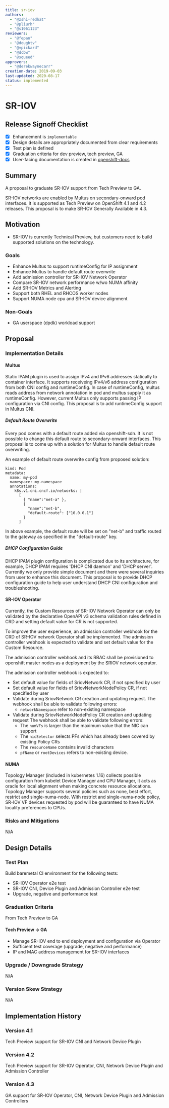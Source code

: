 ```yaml
---
title: sr-iov
authors:
  - "@zshi-redhat"
  - "@pliurh"
  - "@s1061123"
reviewers:
  - "@fepan"
  - "@dougbtv"
  - "@vpickard"
  - "@dcbw"
  - "@squeed"
approvers:
  - "@derekwaynecarr"
creation-date: 2019-09-03
last-updated: 2020-08-17
status: implemented
---
```


# SR-IOV

## Release Signoff Checklist

- [x] Enhancement is `implementable`
- [x] Design details are appropriately documented from clear requirements
- [x] Test plan is defined
- [x] Graduation criteria for dev preview, tech preview, GA
- [x] User-facing documentation is created in [openshift-docs](https://github.com/openshift/openshift-docs/)

## Summary

A proposal to graduate SR-IOV support from Tech Preview to GA.

SR-IOV networks are enabled by Multus on secondary-onward pod interfaces.
It is supported as Tech Preview on OpenShift 4.1 and 4.2 releases.
This proposal is to make SR-IOV Generally Available in 4.3.

## Motivation

* SR-IOV is currently Technical Preview, but customers need to build supported
  solutions on the technology.

### Goals

- Enhance Multus to support runtimeConfig for IP assignment
- Enhance Multus to handle default route overwrite
- Add admission controller for SR-IOV Network Operator
- Compare SR-IOV network performance w/wo NUMA affinity
- Add SR-IOV Metrics and Alerting
- Support both RHEL and RHCOS worker nodes
- Support NUMA node cpu and SR-IOV device alignment

### Non-Goals

- GA userspace (dpdk) workload support

## Proposal

### Implementation Details

#### Multus

Static IPAM plugin is used to assign IPv4 and IPv6 addresses statically to
container interface. It supports receiveing IPv4/v6 address configuration from
both CNI config and runtimeConfig. In case of runtimeConfig, multus reads
address from network annotation in pod and multus supply it as runtimeConfig.
However, current Multus only supports passing IP configuration via CNI config.
This proposal is to add runtimeConfig support in Multus CNI.

##### Default Route Overwrite

Every pod comes with a default route added via openshift-sdn. It is not
possible to change this default route to secondary-onward interfaces.
This proposal is to come up with a solution for Multus to handle default
route overwriting.

An example of default route overwrite config from proposed solution:

```
kind: Pod
metadata:
  name: my-pod
  namespace: my-namespace
  annotations:
    k8s.v1.cni.cncf.io/networks: |
      [
        { "name":"net-a" },
        {
          "name":"net-b",
          "default-route": ["10.0.0.1"]
        }
      ]
```

In above example, the default route will be set on "net-b" and traffic
routed to the gateway as specified in the "default-route" key.

##### DHCP Configuration Guide

DHCP IPAM plugin configuration is complicated due to its architecture,
for example, DHCP IPAM requires 'DHCP CNI daemon' and 'DHCP server'.
Currently we only provide simple document and there were several inquiries
from user to enhance this document. This proposal is to provide DHCP
configuration guide to help user understand DHCP CNI configuration and
troubleshooting.

#### SR-IOV Operator

Currently, the Custom Resources of SR-IOV Network Operator can only be
validated by the declarative OpenAPI v3 schema validation rules defined
in CRD and setting default value for CR is not supported. 

To improve the user experience, an admission controller webhook for the
CRD of SR-IOV network Operator shall be implemented. The admission controller
webhook is expected to validate and set default value for the Custom Resource.

The admission controller webhook and its RBAC shall be provisioned to
openshift master nodes as a deployment by the SRIOV network operator.

The admission controller webhook is expected to:
- Set default value for fields of SriovNetwork CR, if not specified by user
- Set default value for fields of SriovNetworkNodePolicy CR, if not specified
  by user
- Validate during SriovNetwork CR creation and updating request. The webhook
  shall be able to validate following errors:
  - `networkNamespace` refer to non-existing namespace
- Validate during SriovNetworkNodePolicy CR creation and updating request
  The webhook shall be able to validate following errors:
  - The `numVFs` is larger than the maximum value that the NIC can support
  - The `nicSelector` selects PFs which has already been covered by existing
    Policy CRs
  - The `resourceName` contains invalid characters
  - `pfName` or `rootDevices` refers to non-existing device.

#### NUMA

Topology Manager (included in kubernetes 1.16) collects possible configuration
from kubelet Device Manager and CPU Manager, it acts as oracle for local
alignment when making concrete resource allocations. Topology Manager supports
several policies such as none, best effort, restrict and single-numa-node.
With restrict and single-numa-node policy, SR-IOV VF devices requested by pod
will be guaranteed to have NUMA locality preferences to CPUs.

### Risks and Mitigations

N/A

## Design Details

### Test Plan

Build baremetal CI environment for the following tests:

- SR-IOV Operator e2e test
- SR-IOV CNI, Device Plugin and Admission Controller e2e test
- Upgrade, negative and performance test

### Graduation Criteria

From Tech Preview to GA

#### Tech Preview -> GA

- Manage SR-IOV end to end deployment and configuration via Operator
- Sufficient test coverage (upgrade, negative and performance)
- IP and MAC address management for SR-IOV interfaces

### Upgrade / Downgrade Strategy

N/A

### Version Skew Strategy

N/A

## Implementation History

### Version 4.1

Tech Preview support for SR-IOV CNI and Network Device Plugin

### Version 4.2

Tech Preview support for SR-IOV Operator, CNI, Network Device Plugin and
Admission Controller

### Version 4.3

GA support for SR-IOV Operator, CNI, Network Device Plugin and Admission
Controllers
